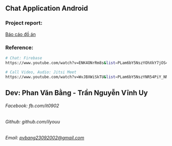 ## Chat Application Android

### Project report:
[Báo cáo đồ án](./do-an/bao-cao-do-an-co-so-3.pdf)

### Reference:
```bash
# Chat: Firebase
https://www.youtube.com/watch?v=ENK4ONrRm8s&list=PLam6bY5NszYOhXkY7jOS4EQAKcQwkXrp4

# Call Video, Audio: Jitsi Meet
https://www.youtube.com/watch?v=WvJBXWiSkTU&list=PLam6bY5NszYNR54PiY_NN7hGS858xinq-
```

## Dev: Phan Văn Bằng - Trần Nguyễn Vĩnh Uy
###### Facebook: fb.com/it0902
###### Github: github.com/ilyouu
###### Email: pvbang23092002@gmail.com
